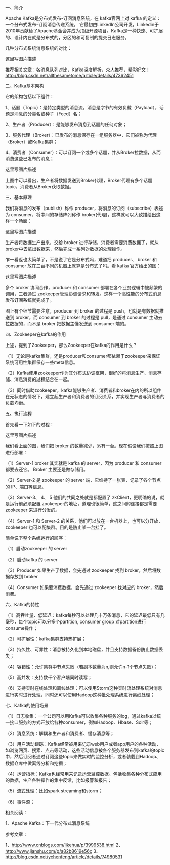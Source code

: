 一、简介

Apache Kafka是分布式发布-订阅消息系统，在 kafka官网上对 kafka 的定义：一个分布式发布-订阅消息传递系统。 它最初由LinkedIn公司开发，Linkedin于2010年贡献给了Apache基金会并成为顶级开源项目。Kafka是一种快速、可扩展的、设计内在就是分布式的，分区的和可复制的提交日志服务。

几种分布式系统消息系统的对比：

这里写图片描述

推荐相关文章：各消息队列对比，Kafka深度解析，众人推荐，精彩好文！ 
http://blog.csdn.net/allthesametome/article/details/47362451

二、Kafka基本架构

它的架构包括以下组件：

1、话题（Topic）：是特定类型的消息流。消息是字节的有效负载（Payload），话题是消息的分类名或种子（Feed）名；

2、生产者（Producer）：是能够发布消息到话题的任何对象；

3、服务代理（Broker）：已发布的消息保存在一组服务器中，它们被称为代理（Broker）或Kafka集群；

4、消费者（Consumer）：可以订阅一个或多个话题，并从Broker拉数据，从而消费这些已发布的消息；

这里写图片描述

上图中可以看出，生产者将数据发送到Broker代理，Broker代理有多个话题topic，消费者从Broker获取数据。

三、基本原理

我们将消息的发布（publish）称作 producer，将消息的订阅（subscribe）表述为 consumer，将中间的存储阵列称作 broker(代理)，这样就可以大致描绘出这样一个场面：

这里写图片描述

生产者将数据生产出来，交给 broker 进行存储，消费者需要消费数据了，就从broker中去拿出数据来，然后完成一系列对数据的处理操作。

乍一看返也太简单了，不是说了它是分布式吗，难道把 producer、 broker 和 consumer 放在三台不同的机器上就算是分布式了吗。看 kafka 官方给出的图：

这里写图片描述

多个 broker 协同合作，producer 和 consumer 部署在各个业务逻辑中被频繁的调用，三者通过 zookeeper管理协调请求和转发。这样一个高性能的分布式消息发布订阅系统就完成了。

图上有个细节需要注意，producer 到 broker 的过程是 push，也就是有数据就推送到 broker，而 consumer 到 broker 的过程是 pull，是通过 consumer 主动去拉数据的，而不是 broker 把数据主懂发送到 consumer 端的。

四、Zookeeper在kafka的作用

上述，提到了Zookeeper，那么Zookeeper在kafka的作用是什么？

（1）无论是kafka集群，还是producer和consumer都依赖于zookeeper来保证系统可用性集群保存一些meta信息。

（2）Kafka使用zookeeper作为其分布式协调框架，很好的将消息生产、消息存储、消息消费的过程结合在一起。

（3）同时借助zookeeper，kafka能够生产者、消费者和broker在内的所以组件在无状态的情况下，建立起生产者和消费者的订阅关系，并实现生产者与消费者的负载均衡。

五、执行流程

首先看一下如下的过程：

这里写图片描述

我们看上面的图，我们把 broker 的数量减少，叧有一台。现在假设我们按照上图进行部署：

（1）Server-1 broker 其实就是 kafka 的 server，因为 producer 和 consumer 都要去还它。 Broker 主要还是做存储用。

（2）Server-2 是 zookeeper 的 server 端，它维持了一张表，记录了各个节点的 IP、端口等信息。

（3）Server-3、 4、 5 他们的共同之处就是都配置了 zkClient，更明确的说，就是运行前必须配置 zookeeper的地址，道理也很简单，这之间的连接都是需要 zookeeper 来进行分发的。

（4）Server-1 和 Server-2 的关系，他们可以放在一台机器上，也可以分开放，zookeeper 也可以配集群。目的是防止某一台挂了。

简单说下整个系统运行的顺序：

（1）启动zookeeper 的 server

（2）启动kafka 的 server

（3）Producer 如果生产了数据，会先通过 zookeeper 找到 broker，然后将数据存放到 broker

（4）Consumer 如果要消费数据，会先通过 zookeeper 找对应的 broker，然后消费。

六、Kafka的特性

（1）高吞吐量、低延迟：kafka每秒可以处理几十万条消息，它的延迟最低只有几毫秒，每个topic可以分多个partition, consumer group 对partition进行consume操作；

（2）可扩展性：kafka集群支持热扩展；

（3）持久性、可靠性：消息被持久化到本地磁盘，并且支持数据备份防止数据丢失；

（4）容错性：允许集群中节点失败（若副本数量为n,则允许n-1个节点失败）；

（5）高并发：支持数千个客户端同时读写；

（6）支持实时在线处理和离线处理：可以使用Storm这种实时流处理系统对消息进行实时进行处理，同时还可以使用Hadoop这种批处理系统进行离线处理；

七、Kafka的使用场景

（1）日志收集：一个公司可以用Kafka可以收集各种服务的log，通过kafka以统一接口服务的方式开放给各种consumer，例如Hadoop、Hbase、Solr等；

（2）消息系统：解耦和生产者和消费者、缓存消息等；

（3）用户活动跟踪：Kafka经常被用来记录web用户或者app用户的各种活动，如浏览网页、搜索、点击等活动，这些活动信息被各个服务器发布到kafka的topic中，然后订阅者通过订阅这些topic来做实时的监控分析，或者装载到Hadoop、数据仓库中做离线分析和挖掘；

（4）运营指标：Kafka也经常用来记录运营监控数据。包括收集各种分布式应用的数据，生产各种操作的集中反馈，比如报警和报告；

（5）流式处理：比如spark streaming和storm；

（6）事件源；

相关阅读：

1、Apache Kafka：下一代分布式消息系统

参考文章：

1、http://www.cnblogs.com/likehua/p/3999538.html 
2、http://www.jianshu.com/p/a82b8619e56c 
3、http://blog.csdn.net/ychenfeng/article/details/74980531
